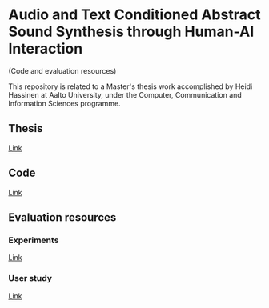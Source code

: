 # Audio and Text Conditioned Abstract Sound Synthesis through Human-AI Interaction
(Code and evaluation resources)

This repository is related to a Master's thesis work accomplished by Heidi Hassinen at Aalto University, under the Computer, Communication and Information Sciences programme.

## Thesis

[Link](https://github.com/heidihas/tira-harjoitustyo/blob/master/Dokumentaatio/K%C3%A4ytt%C3%B6ohje.md)

## Code

[Link](https://github.com/heidihas/tira-harjoitustyo/blob/master/Dokumentaatio/K%C3%A4ytt%C3%B6ohje.md)

## Evaluation resources

### Experiments

[Link](https://github.com/heidihas/tira-harjoitustyo/blob/master/Dokumentaatio/K%C3%A4ytt%C3%B6ohje.md)

### User study

[Link](https://github.com/heidihas/tira-harjoitustyo/blob/master/Dokumentaatio/K%C3%A4ytt%C3%B6ohje.md)
